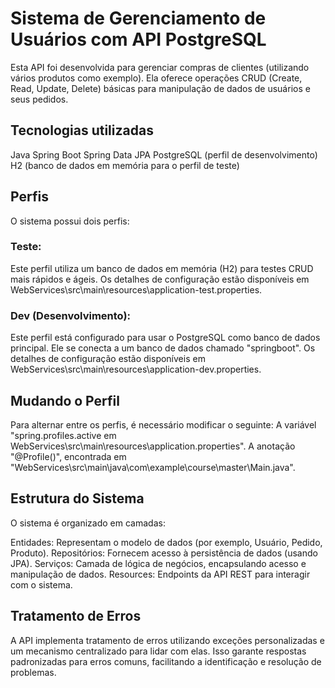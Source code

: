 # Sistema de Gerenciamento de Usuários com API PostgreSQL
Esta API foi desenvolvida para gerenciar compras de clientes (utilizando vários produtos como exemplo). Ela oferece operações CRUD (Create, Read, Update, Delete) básicas para manipulação de dados de usuários e seus pedidos.

## Tecnologias utilizadas
Java
Spring Boot
Spring Data JPA
PostgreSQL (perfil de desenvolvimento)
H2 (banco de dados em memória para o perfil de teste)

## Perfis
O sistema possui dois perfis:

### Teste: 
Este perfil utiliza um banco de dados em memória (H2) para testes CRUD mais rápidos e ágeis. Os detalhes de configuração estão disponíveis em WebServices\src\main\resources\application-test.properties.

### Dev (Desenvolvimento): 
Este perfil está configurado para usar o PostgreSQL como banco de dados principal. Ele se conecta a um banco de dados chamado "springboot". Os detalhes de configuração estão disponíveis em WebServices\src\main\resources\application-dev.properties.

## Mudando o Perfil
Para alternar entre os perfis, é necessário modificar o seguinte:
A variável "spring.profiles.active em WebServices\src\main\resources\application.properties".
A anotação "@Profile()", encontrada em "WebServices\src\main\java\com\example\course\master\Main.java".

## Estrutura do Sistema
O sistema é organizado em camadas:

Entidades: Representam o modelo de dados (por exemplo, Usuário, Pedido, Produto).
Repositórios: Fornecem acesso à persistência de dados (usando JPA).
Serviços: Camada de lógica de negócios, encapsulando acesso e manipulação de dados.
Resources: Endpoints da API REST para interagir com o sistema.

## Tratamento de Erros
A API implementa tratamento de erros utilizando exceções personalizadas e um mecanismo centralizado para lidar com elas. Isso garante respostas padronizadas para erros comuns, facilitando a identificação e resolução de problemas. 
